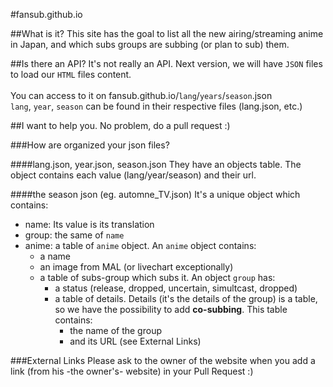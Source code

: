#fansub.github.io

##What is it?
This site has the goal to list all the new airing/streaming anime in Japan, and which subs groups are subbing (or plan to sub) them.

##Is there an API?
It's not really an API.
Next version, we will have `JSON` files to load our `HTML` files content.
<br><br>
You can access to it on fansub.github.io/`lang`/`years`/`season`.json
<br>
`lang`, `year`, `season` can be found in their respective files (lang.json, etc.)

##I want to help you.
No problem, do a pull request :)

###How are organized your json files?

####lang.json, year.json, season.json
They have an objects table. The object contains each value (lang/year/season) and their url.

####the season json (eg. automne_TV.json)
It's a unique object which contains: 
* name: Its value is its translation
* group: the same of `name`
* anime: a table of `anime` object. An `anime` object contains:
  * a name
  * an image from MAL (or livechart exceptionally)
  * a table of subs-group which subs it. An object `group` has:
    * a status (release, dropped, uncertain, simultcast, dropped)
    * a table of details. Details (it's the details of the group) is a table, so we have the possibility to add **co-subbing**. This table contains:
  		* the name of the group
  		* and its URL (see External Links)

###External Links
Please ask to the owner of the website when you add a link (from his -the owner's- website) in your Pull Request :)
